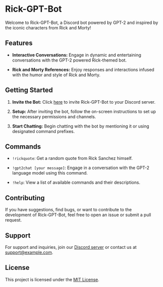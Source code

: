 # Rick-GPT-Bot

Welcome to Rick-GPT-Bot, a Discord bot powered by GPT-2 and inspired by the iconic characters from Rick and Morty!

## Features

- **Interactive Conversations:** Engage in dynamic and entertaining conversations with the GPT-2 powered Rick-themed bot.

- **Rick and Morty References:** Enjoy responses and interactions infused with the humor and style of Rick and Morty.

## Getting Started

1. **Invite the Bot:** Click [here](#https://discord.com/api/oauth2/authorize?client_id=1199756665646493816&permissions=2048&scope=bot) to invite Rick-GPT-Bot to your Discord server.

2. **Setup:** After inviting the bot, follow the on-screen instructions to set up the necessary permissions and channels.

3. **Start Chatting:** Begin chatting with the bot by mentioning it or using designated command prefixes.

## Commands

- `!rickquote`: Get a random quote from Rick Sanchez himself.

- `!gpt2chat [your message]`: Engage in a conversation with the GPT-2 language model using this command.

- `!help`: View a list of available commands and their descriptions.

## Contributing

If you have suggestions, find bugs, or want to contribute to the development of Rick-GPT-Bot, feel free to open an issue or submit a pull request.

## Support

For support and inquiries, join our [Discord server](#) or contact us at [support@example.com](mailto:support@example.com).

## License

This project is licensed under the [MIT License](LICENSE).
